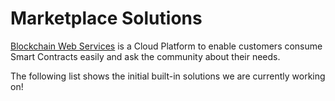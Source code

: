# Marketplace Solutions

[Blockchain Web Services](https://bws.ninja) is a Cloud Platform to enable customers consume Smart Contracts easily and ask the community about their needs.

<aside class="warning">
The following list shows the initial built-in solutions we are currently working on!
</aside>